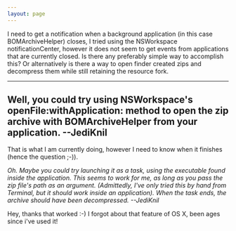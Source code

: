 ```yaml
---
layout: page
---
```


I need to get a notification when a background application (in this case BOMArchiveHelper) closes, I tried using the NSWorkspace notificationCenter, however it does not seem to get events from applications that are currently closed. Is there any preferably simple way to accomplish this? Or alternatively is there a way to open finder created zips and decompress them while still retaining the resource fork.

----
Well, you could try using NSWorkspace's     openFile:withApplication: method to open the zip archive with BOMArchiveHelper from your application. --JediKnil
----
That is what I am currently doing, however I need to know when it finishes (hence the question ;-)).

*Oh. Maybe you could try launching it as a task, using the executable found inside the application. This seems to work for me, as long as you pass the zip file's path as an argument. (Admittedly, I've only tried this by hand from Terminal, but it should work inside an application). When the task ends, the archive should have been decompressed. --JediKnil*

Hey, thanks that worked :-) I forgot about that feature of OS X, been ages since i've used it!
